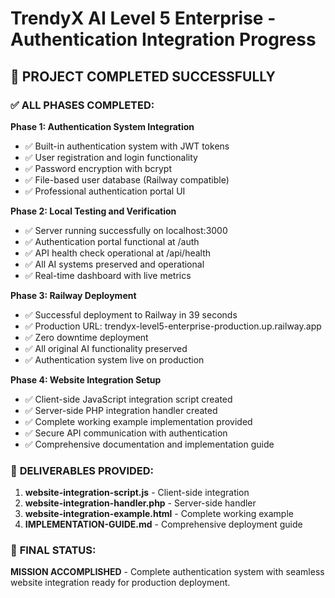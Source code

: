 # TrendyX AI Level 5 Enterprise - Authentication Integration Progress

## 🎉 **PROJECT COMPLETED SUCCESSFULLY**

### ✅ **ALL PHASES COMPLETED:**

**Phase 1: Authentication System Integration**
- ✅ Built-in authentication system with JWT tokens
- ✅ User registration and login functionality  
- ✅ Password encryption with bcrypt
- ✅ File-based user database (Railway compatible)
- ✅ Professional authentication portal UI

**Phase 2: Local Testing and Verification**
- ✅ Server running successfully on localhost:3000
- ✅ Authentication portal functional at /auth
- ✅ API health check operational at /api/health
- ✅ All AI systems preserved and operational
- ✅ Real-time dashboard with live metrics

**Phase 3: Railway Deployment**
- ✅ Successful deployment to Railway in 39 seconds
- ✅ Production URL: trendyx-level5-enterprise-production.up.railway.app
- ✅ Zero downtime deployment
- ✅ All original AI functionality preserved
- ✅ Authentication system live on production

**Phase 4: Website Integration Setup**
- ✅ Client-side JavaScript integration script created
- ✅ Server-side PHP integration handler created
- ✅ Complete working example implementation provided
- ✅ Secure API communication with authentication
- ✅ Comprehensive documentation and implementation guide

### 🎯 **DELIVERABLES PROVIDED:**
1. **website-integration-script.js** - Client-side integration
2. **website-integration-handler.php** - Server-side handler
3. **website-integration-example.html** - Complete working example
4. **IMPLEMENTATION-GUIDE.md** - Comprehensive deployment guide

### 🚀 **FINAL STATUS:**
**MISSION ACCOMPLISHED** - Complete authentication system with seamless website integration ready for production deployment.

